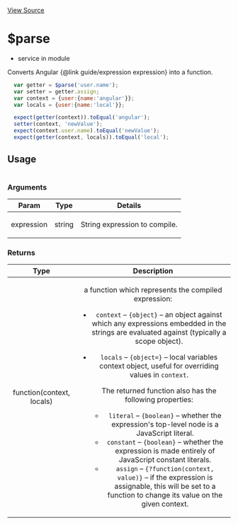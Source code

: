 

[View Source](http://github.com///tree/master/#L11131)



# $parse






* service in module []()






Converts Angular {@link guide/expression expression} into a function.

```js
  var getter = $parse('user.name');
  var setter = getter.assign;
  var context = {user:{name:'angular'}};
  var locals = {user:{name:'local'}};

  expect(getter(context)).toEqual('angular');
  setter(context, 'newValue');
  expect(context.user.name).toEqual('newValue');
  expect(getter(context, locals)).toEqual('local');
```







  

## Usage

```js$parse();)
```




### Arguments

| Param | Type | Details |
| :--: | :--: | :--: |
| expression | string | <p>String expression to compile.</p>  |

### Returns

| Type | Description |
| :--: | :--: |
| function(context, locals) | <p>a function which represents the compiled expression:</p> <ul> <li><code>context</code> – <code>{object}</code> – an object against which any expressions embedded in the strings are evaluated against (typically a scope object).</li> <li><p><code>locals</code> – <code>{object=}</code> – local variables context object, useful for overriding values in <code>context</code>.</p> <p>The returned function also has the following properties:</p> <ul> <li><code>literal</code> – <code>{boolean}</code> – whether the expression&#39;s top-level node is a JavaScript literal.</li> <li><code>constant</code> – <code>{boolean}</code> – whether the expression is made entirely of JavaScript constant literals.</li> <li><code>assign</code> – <code>{?function(context, value)}</code> – if the expression is assignable, this will be set to a function to change its value on the given context.</li> </ul> </li> </ul>  |








